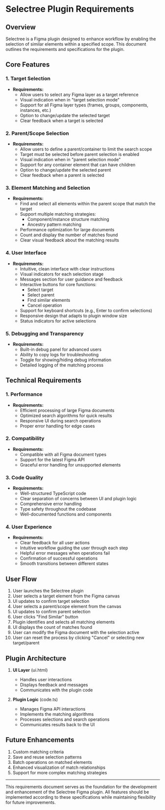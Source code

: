 # Selectree Plugin Requirements

## Overview

Selectree is a Figma plugin designed to enhance workflow by enabling the selection of similar elements within a specified scope. This document outlines the requirements and specifications for the plugin.

## Core Features

### 1. Target Selection

- **Requirements:**
  - Allow users to select any Figma layer as a target reference
  - Visual indication when in "target selection mode"
  - Support for all Figma layer types (frames, groups, components, instances, etc.)
  - Option to change/update the selected target
  - Clear feedback when a target is selected

### 2. Parent/Scope Selection

- **Requirements:**
  - Allow users to define a parent/container to limit the search scope
  - Target must be selected before parent selection is enabled
  - Visual indication when in "parent selection mode"
  - Support for any container element that can have children
  - Option to change/update the selected parent
  - Clear feedback when a parent is selected

### 3. Element Matching and Selection

- **Requirements:**
  - Find and select all elements within the parent scope that match the target
  - Support multiple matching strategies:
    - Component/instance structure matching 
    - Ancestry pattern matching
  - Performance optimization for large documents
  - Count and display the number of matches found
  - Clear visual feedback about the matching results

### 4. User Interface

- **Requirements:**
  - Intuitive, clean interface with clear instructions
  - Visual indicators for each selection stage
  - Messages section for user guidance and feedback
  - Interactive buttons for core functions:
    - Select target
    - Select parent
    - Find similar elements
    - Cancel operation
  - Support for keyboard shortcuts (e.g., Enter to confirm selections)
  - Responsive design that adapts to plugin window size
  - Status indicators for active selections

### 5. Debugging and Transparency

- **Requirements:**
  - Built-in debug panel for advanced users
  - Ability to copy logs for troubleshooting
  - Toggle for showing/hiding debug information
  - Detailed logging of the matching process

## Technical Requirements

### 1. Performance

- **Requirements:**
  - Efficient processing of large Figma documents
  - Optimized search algorithms for quick results
  - Responsive UI during search operations
  - Proper error handling for edge cases

### 2. Compatibility

- **Requirements:**
  - Compatible with all Figma document types
  - Support for the latest Figma API
  - Graceful error handling for unsupported elements

### 3. Code Quality

- **Requirements:**
  - Well-structured TypeScript code
  - Clear separation of concerns between UI and plugin logic
  - Comprehensive error handling
  - Type safety throughout the codebase
  - Well-documented functions and components

### 4. User Experience

- **Requirements:**
  - Clear feedback for all user actions
  - Intuitive workflow guiding the user through each step
  - Helpful error messages when operations fail
  - Confirmation of successful operations
  - Smooth transitions between different states

## User Flow

1. User launches the Selectree plugin
2. User selects a target element from the Figma canvas
3. UI updates to confirm target selection
4. User selects a parent/scope element from the canvas
5. UI updates to confirm parent selection
6. User clicks "Find Similar" button
7. Plugin identifies and selects all matching elements
8. UI displays the count of matches found
9. User can modify the Figma document with the selection active
10. User can reset the process by clicking "Cancel" or selecting new target/parent

## Plugin Architecture

1. **UI Layer** (ui.html)
   - Handles user interactions
   - Displays feedback and messages
   - Communicates with the plugin code

2. **Plugin Logic** (code.ts)
   - Manages Figma API interactions
   - Implements the matching algorithms
   - Processes selections and search operations
   - Communicates results back to the UI

## Future Enhancements

1. Custom matching criteria
2. Save and reuse selection patterns
3. Batch operations on matched elements
4. Enhanced visualization of match relationships
5. Support for more complex matching strategies

---

This requirements document serves as the foundation for the development and enhancement of the Selectree Figma plugin. All features should be implemented according to these specifications while maintaining flexibility for future improvements.
